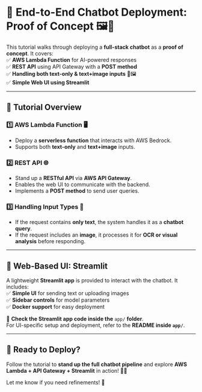 # **🚀 End-to-End Chatbot Deployment: Proof of Concept 🖼️🤖**  

This tutorial walks through deploying a **full-stack chatbot** as a **proof of concept**. It covers:  
✅ **AWS Lambda Function** for AI-powered responses  
✅ **REST API** using API Gateway with a **POST method**  
✅ **Handling both text-only & text+image inputs** 📜🖼️  
✅ **Simple Web UI using Streamlit**  

---

## **📌 Tutorial Overview**  

### **1️⃣ AWS Lambda Function 🖥️**  
- Deploy a **serverless function** that interacts with AWS Bedrock.  
- Supports both **text-only** and **text+image** inputs.  

### **2️⃣ REST API 🌐**  
- Stand up a **RESTful API** via **AWS API Gateway**.  
- Enables the web UI to communicate with the backend.  
- Implements a **POST method** to send user queries.  

### **3️⃣ Handling Input Types 🧠**  
- If the request contains **only text**, the system handles it as a **chatbot query**.  
- If the request includes an **image**, it processes it for **OCR or visual analysis** before responding.  

---

## **🎨 Web-Based UI: Streamlit**  

A lightweight **Streamlit app** is provided to interact with the chatbot. It includes:  
✅ **Simple UI** for sending text or uploading images  
✅ **Sidebar controls** for model parameters  
✅ **Docker support** for easy deployment  

📁 **Check the Streamlit app code inside the** `app/` **folder**.  
For UI-specific setup and deployment, refer to the **README inside `app/`**.  

---

## **🚀 Ready to Deploy?**  
Follow the tutorial to **stand up the full chatbot pipeline** and explore **AWS Lambda + API Gateway + Streamlit** in action! 🎉🔥  

Let me know if you need refinements! 🚀